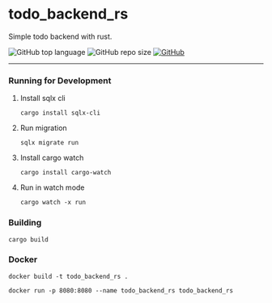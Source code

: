 # todo_backend_rs

Simple todo backend with rust.

![GitHub top language](https://img.shields.io/github/languages/top/cccaaannn/todo_backend_rs?color=blue) ![GitHub repo size](https://img.shields.io/github/repo-size/cccaaannn/todo_backend_rs?color=orange) [![GitHub](https://img.shields.io/github/license/cccaaannn/todo_backend_rs?color=green)](https://github.com/cccaaannn/todo_backend_rs/blob/master/LICENSE)

---

### Running for Development
1. Install sqlx cli
    ```shell
    cargo install sqlx-cli
    ```
2. Run migration
    ```shell
    sqlx migrate run
    ```
3. Install cargo watch
    ```shell
    cargo install cargo-watch
    ```
4. Run in watch mode
    ```shell
    cargo watch -x run
    ```

### Building
```shell
cargo build
```

### Docker
```shell
docker build -t todo_backend_rs .
```

```shell
docker run -p 8080:8080 --name todo_backend_rs todo_backend_rs
```
